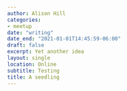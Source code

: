 ```yaml
---
author: Alison Hill
categories:
- meetup
date: "writing"
date_end: "2021-01-01T14:45:59-06:00"
draft: false
excerpt: Yet another idea
layout: single
location: Online
subtitle: Testing
title: A seedling
---
```


